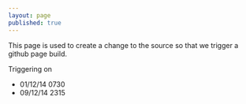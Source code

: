 ```yaml
---
layout: page
published: true
---
```


This page is used to create a change to the source so that we trigger a github page build.

Triggering on

+ 01/12/14 0730
+ 09/12/14 2315